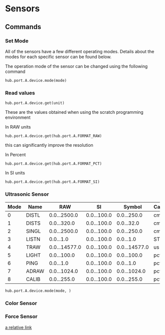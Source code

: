 
# Sensors

## Commands

### Set Mode
All of the sensors have a few different operating modes. Details about the modes for each specific sensor can be found below. 

The operation mode of the sensor can be changed using the following command
```
hub.port.A.device.mode(mode)
```

### Read values


```
hub.port.A.device.get(unit)
```
These are the values obtained when using the scratch programming environment

In RAW units
```
hub.port.A.device.get(hub.port.A.FORMAT_RAW)
``` 

this can significantly improve the resolution

In Percent
```
hub.port.A.device.get(hub.port.A.FORMAT_PCT)
```

In SI units
```
hub.port.A.device.get(hub.port.A.FORMAT_SI)
```

### Ultrasonic Sensor
|Mode|Name |RAW                      |SI           |Symbol|Capabilities?       |Datasets|Type|Figures|Decimals|
|----|-------------------|-----------|-------------|------|--------------------|--------|----|-------|--------|
|0   |DISTL|0.0...2500.0 |0.0...100.0|0.0...250.0  |cm    |\x00\x00\x00\x04\x84|1       |1   |5      |1       |
|1   |DISTS|0.0...320.0  |0.0...100.0|0.0...32.0   |cm    |\x00\x00\x00\x04\x84|1       |1   |4      |1       |
|2   |SINGL|0.0...2500.0 |0.0...100.0|0.0...250.0  |cm    |\x00\x00\x00\x04\x84|1       |1   |5      |1       |
|3   |LISTN|0.0...1.0    |0.0...100.0|0.0...1.0    |ST    |\x00\x00\x00\x04\x84|1       |0   |1      |0       |
|4   |TRAW |0.0...14577.0|0.0...100.0|0.0...14577.0|us    |\x00\x00\x00\x04\x84|1       |2   |5      |0       |
|5   |LIGHT|0.0...100.0  |0.0...100.0|0.0...100.0  |pct   |\x00\x00\x04\x84    |4       |0   |3      |0       |
|6   |PING |0.0...1.0    |0.0...100.0|0.0...1.0    |pct   |\x80\x00\x00\x04\x84|1       |0   |1      |0       |
|7   |ADRAW|0.0...1024.0 |0.0...100.0|0.0...1024.0 |pct   |\x80\x00\x00\x04\x84|1       |1   |4      |0       |
|8   |CALIB|0.0...255.0  |0.0...100.0|0.0...255.0  |pct   |\x00\x00\x04\x84    |7       |0   |3      |0       |



```
hub.port.A.device.mode(mode, )
```


### Color Sensor


### Force Sensor

[a relative link](test_link.md)
